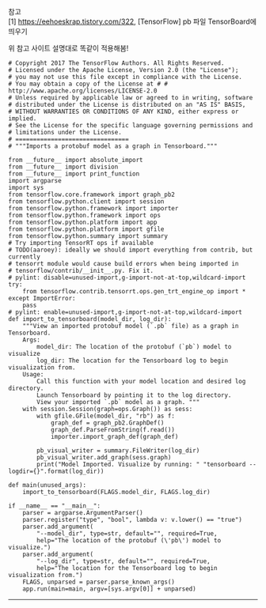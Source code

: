 참고  
[1] https://eehoeskrap.tistory.com/322, [TensorFlow] pb 파일 TensorBoard에 띄우기  
  
위 참고 사이트 설명대로 똑같이 적용해봄!

    # Copyright 2017 The TensorFlow Authors. All Rights Reserved.
    # Licensed under the Apache License, Version 2.0 (the "License");
    # you may not use this file except in compliance with the License.
    # You may obtain a copy of the License at # # http://www.apache.org/licenses/LICENSE-2.0
    # Unless required by applicable law or agreed to in writing, software
    # distributed under the License is distributed on an "AS IS" BASIS,
    # WITHOUT WARRANTIES OR CONDITIONS OF ANY KIND, either express or implied.
    # See the License for the specific language governing permissions and
    # limitations under the License.
    # ================================
    # """Imports a protobuf model as a graph in Tensorboard."""
    
    from __future__ import absolute_import
    from __future__ import division
    from __future__ import print_function
    import argparse
    import sys
    from tensorflow.core.framework import graph_pb2
    from tensorflow.python.client import session
    from tensorflow.python.framework import importer
    from tensorflow.python.framework import ops
    from tensorflow.python.platform import app
    from tensorflow.python.platform import gfile
    from tensorflow.python.summary import summary
    # Try importing TensorRT ops if available
    # TODO(aaroey): ideally we should import everything from contrib, but currently
    # tensorrt module would cause build errors when being imported in
    # tensorflow/contrib/__init__.py. Fix it.
    # pylint: disable=unused-import,g-import-not-at-top,wildcard-import
    try:
        from tensorflow.contrib.tensorrt.ops.gen_trt_engine_op import *
    except ImportError:
        pass
    # pylint: enable=unused-import,g-import-not-at-top,wildcard-import
    def import_to_tensorboard(model_dir, log_dir):
        """View an imported protobuf model (`.pb` file) as a graph in Tensorboard.
        Args:
            model_dir: The location of the protobuf (`pb`) model to visualize
            log_dir: The location for the Tensorboard log to begin visualization from.
        Usage:
            Call this function with your model location and desired log directory.
            Launch Tensorboard by pointing it to the log directory.
            View your imported `.pb` model as a graph. """
        with session.Session(graph=ops.Graph()) as sess:
            with gfile.GFile(model_dir, "rb") as f:
                graph_def = graph_pb2.GraphDef()
                graph_def.ParseFromString(f.read())
                importer.import_graph_def(graph_def)

            pb_visual_writer = summary.FileWriter(log_dir)
            pb_visual_writer.add_graph(sess.graph)
            print("Model Imported. Visualize by running: " "tensorboard --logdir={}".format(log_dir))

    def main(unused_args):
        import_to_tensorboard(FLAGS.model_dir, FLAGS.log_dir)

    if __name__ == "__main__":
        parser = argparse.ArgumentParser()
        parser.register("type", "bool", lambda v: v.lower() == "true")
        parser.add_argument(
            "--model_dir", type=str, default="", required=True,
            help="The location of the protobuf (\'pb\') model to visualize.")
        parser.add_argument(
            "--log_dir", type=str, default="", required=True,
            help="The location for the Tensorboard log to begin visualization from.")
        FLAGS, unparsed = parser.parse_known_args()
        app.run(main=main, argv=[sys.argv[0]] + unparsed)
------------------------------------
